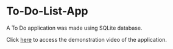 # To-Do-List-App


A To Do application was made using SQLite database.

Click [here](https://www.youtube.com/watch?v=BkzT8u8WQnQ) to access the demonstration video of the application.

